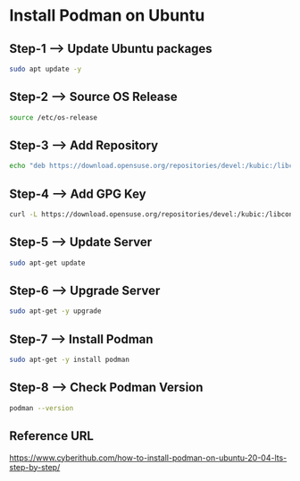 # Install Podman on Ubuntu

## Step-1 --> Update Ubuntu packages

```bash
sudo apt update -y
```

## Step-2 --> Source OS Release

```bash
source /etc/os-release
```

## Step-3 --> Add Repository

```bash
echo "deb https://download.opensuse.org/repositories/devel:/kubic:/libcontainers:/stable/xUbuntu_${VERSION_ID}/ /" | sudo tee /etc/apt/sources.list.d/devel:kubic:libcontainers:stable.list
```

## Step-4 --> Add GPG Key

```bash
curl -L https://download.opensuse.org/repositories/devel:/kubic:/libcontainers:/stable/xUbuntu_${VERSION_ID}/Release.key | sudo apt-key add -
```

## Step-5 --> Update Server

```bash
sudo apt-get update
```

## Step-6 --> Upgrade Server

```bash
sudo apt-get -y upgrade
```

## Step-7 --> Install Podman

```bash
sudo apt-get -y install podman
```

## Step-8 --> Check Podman Version

```bash
podman --version
```

## Reference URL

https://www.cyberithub.com/how-to-install-podman-on-ubuntu-20-04-lts-step-by-step/ 
